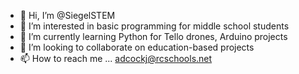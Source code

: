 - 👋 Hi, I’m @SiegelSTEM
- 👀 I’m interested in basic programming for middle school students
- 🌱 I’m currently learning Python for Tello drones, Arduino projects
- 💞️ I’m looking to collaborate on education-based projects
- 📫 How to reach me ... adcockj@rcschools.net

<!---
SiegelSTEM/SiegelSTEM is a ✨ special ✨ repository because its `README.md` (this file) appears on your GitHub profile.
You can click the Preview link to take a look at your changes.
--->
